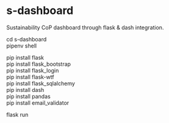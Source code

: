 # s-dashboard

Sustainability CoP dashboard through flask & dash integration.

cd s-dashboard <br />
pipenv shell <br />

pip install flask <br />
pip install flask_bootstrap <br />
pip install flask_login <br />
pip install flask-wtf <br />
pip install flask_sqlalchemy <br />
pip install dash <br />
pip install pandas <br />
pip install email_validator <br />


flask run
